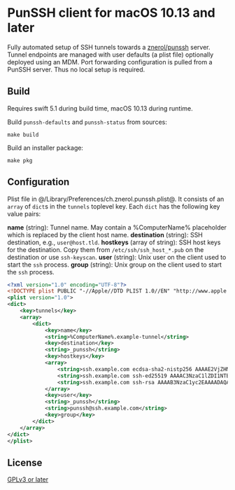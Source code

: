 # PunSSH client for macOS 10.13 and later

Fully automated setup of SSH tunnels towards a [znerol/punssh][1] server.
Tunnel endpoints are managed with user defaults (a plist file) optionally
deployed using an MDM. Port forwarding configuration is pulled from a PunSSH
server. Thus no local setup is required.

## Build

Requires swift 5.1 during build time, macOS 10.13 during runtime.

Build `punssh-defaults` and `punssh-status` from sources:

    make build

Build an installer package:

    make pkg

## Configuration

Plist file in @/Library/Preferences/ch.znerol.punssh.plist@. It consists of an
`array` of `dict`s in the `tunnels` toplevel key. Each `dict` has the following
key value pairs:

**name** (string): Tunnel name. May contain a %ComputerName% placeholder which
is replaced by the client host name.
**destination** (string): SSH destination, e.g., `user@host.tld`.
**hostkeys** (array of string): SSH host keys for the destination. Copy them
from `/etc/ssh/ssh_host_*.pub` on the destination or use `ssh-keyscan`.
**user** (string): Unix user on the client used to start the `ssh` process.
**group** (string): Unix group on the client used to start the `ssh` process.

```xml
<?xml version="1.0" encoding="UTF-8"?>
<!DOCTYPE plist PUBLIC "-//Apple//DTD PLIST 1.0//EN" "http://www.apple.com/DTDs/PropertyList-1.0.dtd">
<plist version="1.0">
<dict>
	<key>tunnels</key>
	<array>
		<dict>
			<key>name</key>
			<string>%ComputerName%.example-tunnel</string>
			<key>destination</key>
			<string>_punssh</string>
			<key>hostkeys</key>
			<array>
				<string>ssh.example.com ecdsa-sha2-nistp256 AAAAE2VjZHNhLXNoYTItbmlzdHAyNTYAAAAIbmlzdHAyNTYAAABBBC3/rZLS1R1WuWy9h4jh/go3Qwc4KhLWbHgvjvDbHaBCRiLheFKNNksw5ozx4mkM1lY03zeg+EfZTiKV9nqsyjI=</string>
				<string>ssh.example.com ssh-ed25519 AAAAC3NzaC1lZDI1NTE5AAAAIA8GbFDZjFuyoIvq9Yohv+A8UDbKJ+Zbr55H4uLy7cTO</string>
				<string>ssh.example.com ssh-rsa AAAAB3NzaC1yc2EAAAADAQABAAABAQDZGi+FU9q+b+JCWQyfIi/GkeRUXAEvWken74n1Og8nP/mMqNszOqd2jcG5dkbIngRAsnuUgnisZXEpljYV6oKVoGgmOcVnAQicWEHXdzomTf13XmHbbd1IFKLiq4yOixmnER9i1Unr1ddjZj+VjaVwC7VvPRhuyhv48XiA9zz/+1FJed1PCKo8XJXg2MDbT5HUHB20ZrLTK9xKsqU2nXIJzodJJwdkViSzNJAWMNs0zFEYV9tEsrJdE3KEmHekopTOfbdd85wyDWgAcRmoTeoutdCNhxNHcBPo9E4jKFGtV7ZmimqleAQKZEuVKHr/scguE57gyqGQeQ7DxaJrc5Hx</string>
			</array>
			<key>user</key>
			<string>_punssh</string>
			<string>punssh@ssh.example.com</string>
			<key>group</key>
		</dict>
	</array>
</dict>
</plist>
```

## License

[GPLv3 or later](https://www.gnu.org/licenses/licenses.html#GPL)

[1]: https://github.com/znerol/punssh
